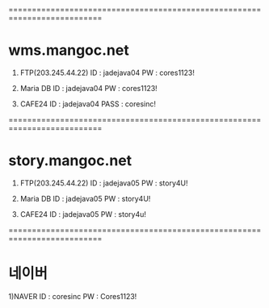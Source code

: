 ==========================================================================
# wms.mangoc.net

1) FTP(203.245.44.22)
ID : jadejava04
PW : cores1123!

2) Maria DB
ID : jadejava04
PW : cores1123!

3) CAFE24
ID : jadejava04
PASS : coresinc!

==========================================================================
# story.mangoc.net

1) FTP(203.245.44.22)
ID : jadejava05
PW : story4U!

2) Maria DB
ID : jadejava05
PW : story4U!

3) CAFE24
ID : jadejava05
PW : story4u!

==========================================================================
# 네이버
1)NAVER
ID : coresinc
PW : Cores1123!